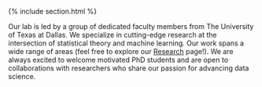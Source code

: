 ---
---





{% include section.html %}


Our lab is led by a group of dedicated faculty members from The University of Texas at Dallas. We specialize in cutting-edge research at the intersection of statistical theory and machine learning. Our work spans a wide range of areas (feel free to explore our [Research](research) page!). We are always excited to welcome motivated PhD students and are open to collaborations with researchers who share our passion for advancing data science.



